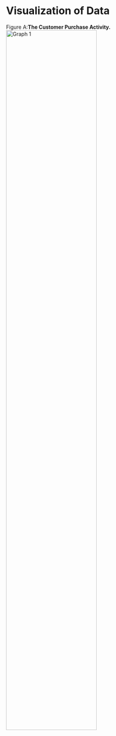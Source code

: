 # Visualization of Data

Figure A:**The Customer Purchase Activity.**
<img src="customeractivity.png" alt="Graph 1" width="70%">

